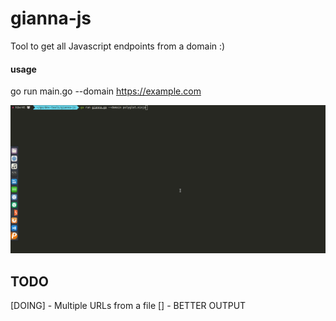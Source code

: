 # gianna-js
Tool to get all Javascript endpoints from a domain :)


#### usage 
go run main.go --domain https://example.com

![](https://github.com/h3xrat/gianna-js/blob/master/gianna_js.gif?raw=true)


## TODO
[DOING] - Multiple URLs from a file
[] - BETTER OUTPUT
